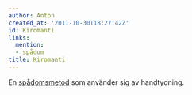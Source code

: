 ```yaml
---
author: Anton
created_at: '2011-10-30T18:27:42Z'
id: Kiromanti
links:
  mention:
  - spådom
title: Kiromanti
---
```


En [spådomsmetod] som använder sig av handtydning.

  [spådomsmetod]: spådom
